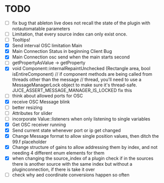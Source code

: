 # TODO

- [ ] fix bug that ableton live does not recall the state of the plugin with notautomatable parameters
- [ ] Limitation, that every source index can only exist once.
- [ ] Tooltips!
- [x] Send interval OSC limitation Main
- [x] Main Connection Status in beginning Client Bug
- [x] Main Connection osc send when the main starts second
- [ ] getPropertyAsValue -> getProperty
- [x] void Component::internalRepaintUnchecked (Rectangle<int> area, bool isEntireComponent)
      // if component methods are being called from threads other than the message
      // thread, you'll need to use a MessageManagerLock object to make sure it's thread-safe.
      JUCE_ASSERT_MESSAGE_MANAGER_IS_LOCKED
      fix this
- [ ] think about allowed ports for OSC
- [x] receive OSC Message blink
- [ ] better resizing
- [ ] Attributes for slider
- [ ] incorporate Value::listeners when only listening to single variables
- [x] Get OSC receiver running
- [x] Send current state whenever port or ip get changed
- [x] Change Message format to allow single position values, then ditch the 99.f placeholder
- [x] Change structure of gains to allow addressing them by index, and not needing 4 different enum elements for them
- [x] when changing the source_index of a plugin check if in the sources there is another source with the same index but without a pluginconnection, if there is take it over
- [ ] check why aed coordinate conversions happen so often
